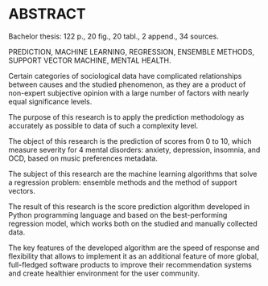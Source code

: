 # ABSTRACT
Bachelor thesis: 122 p., 20 fig., 20 tabl., 2 append., 34 sources.

PREDICTION, MACHINE LEARNING, REGRESSION, ENSEMBLE METHODS, SUPPORT VECTOR MACHINE, MENTAL HEALTH.

Certain categories of sociological data have complicated relationships between causes and the studied phenomenon, as they are a product of non-expert subjective opinion with a large number of factors with nearly equal significance levels.

The purpose of this research is to apply the prediction methodology as accurately as possible to data of such a complexity level.

The object of this research is the prediction of scores from 0 to 10, which measure severity for 4 mental disorders: anxiety, depression, insomnia, and OCD, based on music preferences metadata.

The subject of this research are the machine learning algorithms that solve a regression problem: ensemble methods and the method of support vectors.

The result of this research is the score prediction algorithm developed in Python programming language and based on the best-performing regression model, which works both on the studied and manually collected data.

The key features of the developed algorithm are the speed of response and flexibility that allows to implement it as an additional feature of more global, full-fledged software products to improve their recommendation systems and create healthier environment for the user community.
